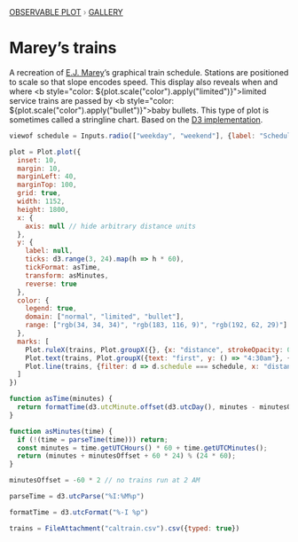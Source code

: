 <div style="color: grey; font: 13px/25.5px var(--sans-serif); text-transform: uppercase;"><h1 style="display: none;">Plot: Marey’s trains</h1><a href="/plot">Observable Plot</a> › <a href="/@observablehq/plot-gallery">Gallery</a></div>

# Marey’s trains

A recreation of [E.J. Marey](https://en.wikipedia.org/wiki/Étienne-Jules_Marey)’s graphical train schedule. Stations are positioned to scale so that slope encodes speed. This display also reveals when and where <b style="color: ${plot.scale("color").apply("limited")}">limited service trains</b> are passed by <b style="color: ${plot.scale("color").apply("bullet")}">baby bullets</b>. This type of plot is sometimes called a stringline chart. Based on the [D3 implementation](/@d3/mareys-trains).

```js
viewof schedule = Inputs.radio(["weekday", "weekend"], {label: "Schedule", value: "weekday"})
```

```js echo
plot = Plot.plot({
  inset: 10,
  margin: 10,
  marginLeft: 40,
  marginTop: 100,
  grid: true,
  width: 1152,
  height: 1800,
  x: {
    axis: null // hide arbitrary distance units
  },
  y: {
    label: null,
    ticks: d3.range(3, 24).map(h => h * 60),
    tickFormat: asTime,
    transform: asMinutes,
    reverse: true
  },
  color: {
    legend: true,
    domain: ["normal", "limited", "bullet"],
    range: ["rgb(34, 34, 34)", "rgb(183, 116, 9)", "rgb(192, 62, 29)"]
  },
  marks: [
    Plot.ruleX(trains, Plot.groupX({}, {x: "distance", strokeOpacity: 0.1, strokeDasharray: 2})),
    Plot.text(trains, Plot.groupX({text: "first", y: () => "4:30am"}, {x: "distance", text: "station", rotate: -90, frameAnchor: "left", dy: -12})),
    Plot.line(trains, {filter: d => d.schedule === schedule, x: "distance", y: "time", z: "train", stroke: "speed", marker: "circle", title: (d) => `${d.train}${d.direction}\n${d.station}\n${d.time}`, tip: true})
  ]
})
```

```js echo
function asTime(minutes) {
  return formatTime(d3.utcMinute.offset(d3.utcDay(), minutes - minutesOffset));
}
```

```js echo
function asMinutes(time) {
  if (!(time = parseTime(time))) return;
  const minutes = time.getUTCHours() * 60 + time.getUTCMinutes();
  return (minutes + minutesOffset + 60 * 24) % (24 * 60);
}
```

```js echo
minutesOffset = -60 * 2 // no trains run at 2 AM
```

```js echo
parseTime = d3.utcParse("%I:%M%p")
```

```js echo
formatTime = d3.utcFormat("%-I %p")
```

```js echo
trains = FileAttachment("caltrain.csv").csv({typed: true})
```
